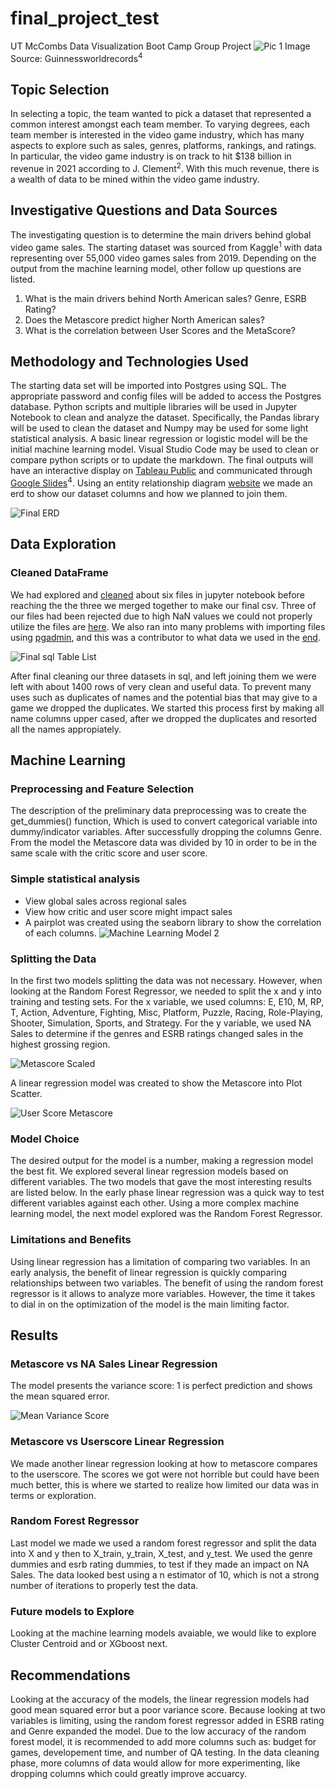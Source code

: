# final_project_test
UT McCombs Data Visualization Boot Camp Group Project
![Pic 1](https://github.com/Sephike/predict_user_score/blob/x_role/Images/video_game_controllers.jpg)
Image Source: Guinnessworldrecords<sup>4</sup>

## Topic Selection
In selecting a topic, the team wanted to pick a dataset that represented a common interest amongst each team member.  To varying degrees, each team member is interested in the video game industry, which has many aspects to explore such as sales, genres, platforms, rankings, and ratings.  In particular, the video game industry is on track to hit $138 billion in revenue in 2021 according to J. Clement<sup>2</sup>.  With this much revenue, there is a wealth of data to be mined within the video game industry.  

## Investigative Questions and Data Sources
The investigating question is to determine the main drivers behind global video game sales.  The starting dataset was sourced from Kaggle<sup>1</sup> with data representing over 55,000 video games sales from 2019.  Depending on the output from the machine learning model, other follow up questions are listed.  

1. What is the main drivers behind North American sales? Genre, ESRB Rating?
2. Does the Metascore predict higher North American sales? 
3. What is the correlation between User Scores and the MetaScore? 

## Methodology and Technologies Used 
The starting data set will be imported into Postgres using SQL. The appropriate password and config files will be added to access the Postgres database. Python scripts and multiple libraries will be used in Jupyter Notebook to clean and analyze the dataset. Specifically, the Pandas library will be used to clean the dataset and Numpy may be used for some light statistical analysis. A basic linear regression or logistic model will be the initial machine learning model. Visual Studio Code may be used to clean or compare python scripts or to update the markdown. The final outputs will have an interactive display on [Tableau Public](https://public.tableau.com/profile/andrew.nuss#!/vizhome/UT_Austin_VG_Dashboard_Final/LandingPage) and communicated through [Google Slides](https://rb.gy/nbalj3)<sup>4</sup>. Using an entity relationship diagram [website](https://www.quickdatabasediagrams.com/) we made an erd to show our dataset columns and how we planned to join them.

![Final ERD](https://github.com/Sephike/predict_user_score/blob/main/Images/final_ERD.png)

## Data Exploration 
### Cleaned DataFrame
We had explored and [cleaned](Resources/2.Cleaned_Files) about six files in jupyter notebook before reaching the the three we merged together to make our final csv. Three of our files had been rejected due to high NaN values we could not properly utilize the files are [here](Resources/3.Rejected_Files). We also ran into many problems with importing files using [pgadmin](final_sql.sql), and this was a contributor to what data we used in the [end](Resources/final_vg_data.csv).

![Final sql Table List](https://github.com/Sephike/predict_user_score/blob/main/Images/final_SQL_table_list.PNG)

After final cleaning our three datasets in sql, and left joining them we were left with about 1400 rows of very clean and useful data. To prevent many uses such as duplicates of names and the potential bias that may give to a game we dropped the duplicates. We started this process first by making all name columns upper cased, after we dropped the duplicates and resorted all the names appropiately.

## Machine Learning
### Preprocessing and Feature Selection
The description of the preliminary data preprocessing was to create the get_dummies() function, Which is used to convert categorical variable into dummy/indicator variables. After successfully dropping the columns Genre. From the model the Metascore data was divided by 10 in order to be in the same scale with the critic score and user score. 

### Simple statistical analysis
- View global sales across regional sales
- View how critic and user score might impact sales
- A pairplot was created using the seaborn library to show the correlation of each columns. 
![Machine Learning Model 2](https://github.com/Sephike/predict_user_score/blob/main/Images/Machine_Learning_Model_2.png)

### Splitting the Data
In the first two models splitting the data was not necessary. However, when looking at the Random Forest Regressor, we needed to split the x and y into training and testing sets. For the x variable, we used columns: E, E10, M, RP, T, Action, Adventure, Fighting, Misc, Platform, Puzzle, Racing, Role-Playing, Shooter, Simulation, Sports, and Strategy. For the y variable, we used NA Sales to determine if the genres and ESRB ratings changed sales in the highest grossing region. 

![Metascore Scaled](https://github.com/Sephike/predict_user_score/blob/main/Images/metascore_scaled.png)

A linear regression model was created to show the Metascore into Plot Scatter.

![User Score Metascore](https://github.com/Sephike/predict_user_score/blob/main/Images/User_score_Metascore.png)

### Model Choice
The desired output for the model is a number, making a regression model the best fit. We explored several linear regression models based on different variables. The two models that gave the most interesting results are listed below. In the early phase linear regression was a quick way to test different variables against each other. Using a more complex machine learning model, the next model explored was the Random Forest Regressor. 

### Limitations and Benefits
Using linear regression has a limitation of comparing two variables. In an early analysis, the benefit of linear regression is quickly comparing relationships between two variables. The benefit of using the random forest regressor is it allows to analyze more variables. However, the time it takes to dial in on the optimization of the model is the main limiting factor.

## Results
### Metascore vs NA Sales Linear Regression
The model presents the variance score: 1 is perfect prediction and shows the mean squared error.

![Mean Variance Score](https://github.com/Sephike/predict_user_score/blob/main/Images/mean_variance_score.png)

### Metascore vs Userscore Linear Regression

We made another linear regression looking at how to metascore compares to the userscore. The scores we got were not horrible but could have been much better, this is where we started to realize how limited our data was in terms or exploration.

### Random Forest Regressor
Last model we made we used a random forest regressor and split the data into X and y then to X_train, y_train, X_test, and y_test. We used the genre dummies and esrb rating dummies, to test if they made an impact on NA Sales. The data looked best using a n estimator of 10, which is not a strong number of iterations to properly test the data.

### Future models to Explore
Looking at the machine learning models avaiable, we would like to explore Cluster Centroid and or XGboost next.

## Recommendations
Looking at the accuracy of the models, the linear regression models had good mean squared error but a poor variance score. Because looking at two variables is limiting, using the random forest regressor added in ESRB rating and Genre expanded the model. Due to the low accuracy of the random forest model, it is recommended to add more columns such as: budget for games, developement time, and number of QA testing. In the data cleaning phase, more columns of data would allow for more experimenting, like dropping columns which could greatly improve accuarcy.
